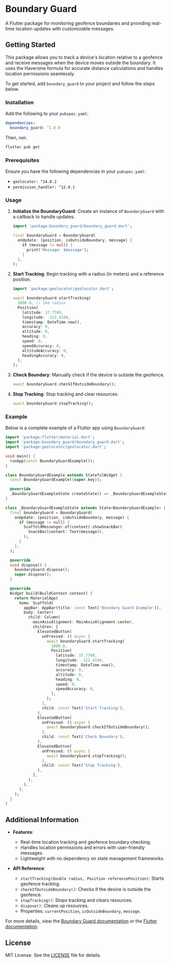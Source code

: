 # Boundary Guard

A Flutter package for monitoring geofence boundaries and providing real-time location updates with customizable messages.

## Getting Started

This package allows you to track a device's location relative to a geofence and receive messages when the device moves outside the boundary. It uses the Haversine formula for accurate distance calculations and handles location permissions seamlessly.

To get started, add `boundary_guard` to your project and follow the steps below.

### Installation

Add the following to your `pubspec.yaml`:

```yaml
dependencies:
  boundary_guard: ^1.0.0
```

Then, run:

```bash
flutter pub get
```

### Prerequisites

Ensure you have the following dependencies in your `pubspec.yaml`:

- `geolocator: ^14.0.2`
- `permission_handler: ^12.0.1`

### Usage

1. **Initialize the BoundaryGuard**:
   Create an instance of `BoundaryGuard` with a callback to handle updates.

   ```dart
   import 'package:boundary_guard/boundary_guard.dart';

   final boundaryGuard = BoundaryGuard(
     onUpdate: (position, isOutsideBoundary, message) {
       if (message != null) {
         print('Message: $message');
       }
     },
   );
   ```

2. **Start Tracking**:
   Begin tracking with a radius (in meters) and a reference position.

   ```dart
   import 'package:geolocator/geolocator.dart';

   await boundaryGuard.startTracking(
     1000.0, // 1km radius
     Position(
       latitude: 37.7749,
       longitude: -122.4194,
       timestamp: DateTime.now(),
       accuracy: 0,
       altitude: 0,
       heading: 0,
       speed: 0,
       speedAccuracy: 0,
       altitudeAccuracy: 0,
       headingAccuracy: 0,
     ),
   );
   ```

3. **Check Boundary**:
   Manually check if the device is outside the geofence.

   ```dart
   await boundaryGuard.checkIfOutsideBoundary();
   ```

4. **Stop Tracking**:
   Stop tracking and clear resources.

   ```dart
   await boundaryGuard.stopTracking();
   ```

### Example

Below is a complete example of a Flutter app using `BoundaryGuard`:

```dart
import 'package:flutter/material.dart';
import 'package:boundary_guard/boundary_guard.dart';
import 'package:geolocator/geolocator.dart';

void main() {
  runApp(const BoundaryGuardExample());
}

class BoundaryGuardExample extends StatefulWidget {
  const BoundaryGuardExample({super.key});

  @override
  _BoundaryGuardExampleState createState() => _BoundaryGuardExampleState();
}

class _BoundaryGuardExampleState extends State<BoundaryGuardExample> {
  final boundaryGuard = BoundaryGuard(
    onUpdate: (position, isOutsideBoundary, message) {
      if (message != null) {
        ScaffoldMessenger.of(context).showSnackBar(
          SnackBar(content: Text(message)),
        );
      }
    },
  );

  @override
  void dispose() {
    boundaryGuard.dispose();
    super.dispose();
  }

  @override
  Widget build(BuildContext context) {
    return MaterialApp(
      home: Scaffold(
        appBar: AppBar(title: const Text('Boundary Guard Example')),
        body: Center(
          child: Column(
            mainAxisAlignment: MainAxisAlignment.center,
            children: [
              ElevatedButton(
                onPressed: () async {
                  await boundaryGuard.startTracking(
                    1000.0,
                    Position(
                      latitude: 37.7749,
                      longitude: -122.4194,
                      timestamp: DateTime.now(),
                      accuracy: 0,
                      altitude: 0,
                      heading: 0,
                      speed: 0,
                      speedAccuracy: 0,
                    ),
                  );
                },
                child: const Text('Start Tracking'),
              ),
              ElevatedButton(
                onPressed: () async {
                  await boundaryGuard.checkIfOutsideBoundary();
                },
                child: const Text('Check Boundary'),
              ),
              ElevatedButton(
                onPressed: () async {
                  await boundaryGuard.stopTracking();
                },
                child: const Text('Stop Tracking'),
              ),
            ],
          ),
        ),
      ),
    );
  }
}
```

## Additional Information

- **Features**:
    - Real-time location tracking and geofence boundary checking.
    - Handles location permissions and errors with user-friendly messages.
    - Lightweight with no dependency on state management frameworks.

- **API Reference**:
    - `startTracking(double radius, Position referencePosition)`: Starts geofence tracking.
    - `checkIfOutsideBoundary()`: Checks if the device is outside the geofence.
    - `stopTracking()`: Stops tracking and clears resources.
    - `dispose()`: Cleans up resources.
    - Properties: `currentPosition`, `isOutsideBoundary`, `message`.

For more details, view the [Boundary Guard documentation](https://github.com/Sandun-Induranga/boundary_guard) or the [Flutter documentation](https://docs.flutter.dev/).

## License

MIT License. See the [LICENSE](LICENSE) file for details.
